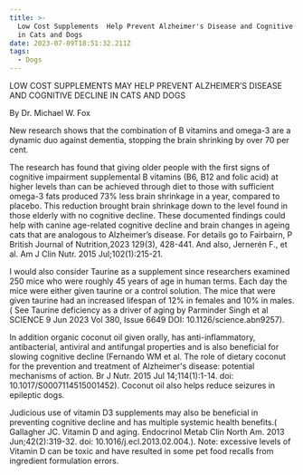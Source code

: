```yaml
---
title: >-
  Low Cost Supplements  Help Prevent Alzheimer's Disease and Cognitive Decline
  in Cats and Dogs
date: 2023-07-09T18:51:32.211Z
tags:
  - Dogs
---
```


LOW COST SUPPLEMENTS MAY HELP PREVENT ALZHEIMER’S DISEASE AND COGNITIVE DECLINE IN CATS AND DOGS

By Dr. Michael W. Fox

New research shows that the combination of B vitamins and omega-3 are a dynamic duo against dementia, stopping the brain shrinking by over 70 per cent.

The research has found that giving older people with the first signs of cognitive impairment supplemental B vitamins (B6, B12 and folic acid) at higher levels than can be achieved through diet to those with sufficient omega-3 fats produced 73% less brain shrinkage in a year, compared to placebo. This reduction brought brain shrinkage down to the level found in those elderly with no cognitive decline.
 These documented findings could help with canine age-related cognitive decline and brain changes in ageing cats that are analogous to Alzheimer’s disease. For details go to Fairbairn, P British Journal of Nutrition,2023 129(3), 428-441.
And also, Jernerén F., et al. Am J Clin Nutr. 2015 Jul;102(1):215-21.

I would also consider Taurine as a supplement since researchers examined 250 mice who were roughly 45 years of age in human terms. Each day the mice were either given taurine or a control solution. The mice that were given taurine had an increased lifespan of 12% in females and 10% in males. ( See Taurine deficiency as a driver of aging by Parminder Singh et al SCIENCE 9 Jun 2023 Vol 380, Issue 6649 DOI: 10.1126/science.abn9257).

In addition organic coconut oil given orally, has anti-inflammatory, antibacterial, antiviral and antifungal properties and is also beneficial for slowing cognitive decline (Fernando WM et al. The role of dietary coconut for the prevention and treatment of Alzheimer's disease: potential mechanisms of action. Br J Nutr. 2015 Jul 14;114(1):1-14. doi: 10.1017/S0007114515001452). Coconut oil also helps reduce seizures in epileptic dogs.


Judicious use of vitamin D3 supplements may also be beneficial in preventing cognitive decline and has multiple systemic health benefits.( Gallagher JC. Vitamin D and aging. Endocrinol Metab Clin North Am. 2013 Jun;42(2):319-32. doi: 10.1016/j.ecl.2013.02.004.). Note: excessive levels of Vitamin D can be toxic and have resulted in some pet food recalls from ingredient formulation errors.
